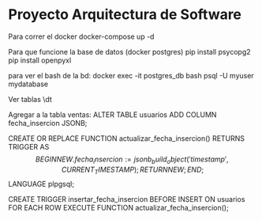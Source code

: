 # Proyecto Arquitectura de Software
 
Para correr el docker
docker-compose up -d

Para que funcione la base de datos (docker postgres)
pip install psycopg2
pip install openpyxl

para ver el bash de la bd:
docker exec -it postgres_db bash
psql -U myuser mydatabase

Ver tablas
\dt

Agregar a la tabla ventas:
ALTER TABLE usuarios ADD COLUMN fecha_insercion JSONB;

CREATE OR REPLACE FUNCTION actualizar_fecha_insercion()
RETURNS TRIGGER AS $$
BEGIN
  NEW.fecha_insercion := jsonb_build_object(
    'timestamp', CURRENT_TIMESTAMP
  );
  RETURN NEW;
END;
$$ LANGUAGE plpgsql;

CREATE TRIGGER insertar_fecha_insercion
BEFORE INSERT ON usuarios
FOR EACH ROW
EXECUTE FUNCTION actualizar_fecha_insercion();
